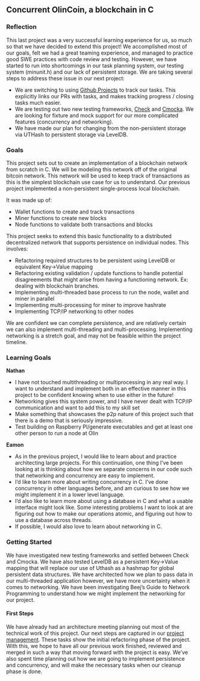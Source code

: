 ## Concurrent OlinCoin, a blockchain in C

### Reflection
This last project was a very successful learning experience for us, so much so that we have decided to extend this project! We accomplished most of our goals, felt we had a great teaming experience, and managed to practice good SWE practices with code review and testing. However, we have started to run into shortcomings in our task planning system, our testing system (minunit.h) and our lack of persistent storage. We are taking several steps to address these issue in our next project:
- We are switching to using [Github Projects](https://docs.github.com/en/issues/trying-out-the-new-projects-experience/about-projects) to track our tasks. This explicitly links our PRs with tasks, and makes tracking progress / closing tasks much easier. 
- We are testing out two new testing frameworks, [Check](https://libcheck.github.io/check/) and [Cmocka](https://cmocka.org/). We are looking for fixture and mock support for our more complicated features (concurrency and networking).
- We have made our plan for changing from the non-persistent storage via UTHash to persistent storage via LevelDB.

### Goals
This project sets out to create an implementation of a blockchain network from scratch in C. We will be modeling this network off of the original bitcoin network. This network will be used to keep track of transactions as this is the simplest blockchain use case for us to understand. 
Our previous project implemented a non-persistent single-process local blockchain.

It was made up of:
- Wallet functions to create and track transactions
- Miner functions to create new blocks
- Node functions to validate both transactions and blocks

This project seeks to extend this basic functionality to a distributed decentralized network that supports persistence on individual nodes. This involves:
- Refactoring required structures to be persistent using LevelDB or equivalent Key->Value mapping
- Refactoring existing validation / update functions to handle potential disagreements that might arise from having a functioning network. Ex: dealing with blockchain branches.
- Implementing multi-threaded base process to run the node, wallet and miner in parallel
- Implementing multi-processing for miner to improve hashrate
- Implementing TCP/IP networking to other nodes

We are confident we can complete persistence, and are relatively certain we can also implement multi-threading and multi-processing. Implementing networking is a stretch goal, and may not be feasible within the project timeline.

### Learning Goals
**Nathan**
- I have not touched multithreading or multiprocessing in any real way. I want to understand and implement both in an effective manner in this project to be confident knowing when to use either in the future!
- Networking gives this system power, and I have never dealt with TCP/IP communication and want to add this to my skill set
- Make something that showcases the p2p nature of this project such that there is a demo that is seriously impressive.
- Test building on Raspberry PI/generate executables and get at least one other person to run a node at Olin

**Eamon**
- As in the previous project, I would like to learn about and practice architecting large projects. For this continuation, one thing I’ve been looking at is thinking about how we separate concerns in our code such that networking and concurrency are easy to implement.
- I’d like to learn more about writing concurrency in C. I’ve done concurrency in other languages before, and am curious to see how we might implement it in a lower level language.
- I’d also like to learn more about using a database in C and what a usable interface might look like. Some interesting problems I want to look at are figuring out how to make our operations atomic, and figuring out how to use a database across threads.
- If possible, I would also love to learn about networking in C.

                                                         
### Getting Started
We have investigated new testing frameworks and settled between Check and Cmocka. We have also tested LevelDB as a persistent Key->Value mapping that will replace our use of Uthash as a hashmap for global persistent data structures. We have architected how we plan to pass data in our multi-threaded application however, we have more uncertainty when it comes to networking. We have been investigating Beej’s Guide to Network Programming to understand how we might implement the networking for our project.

#### First Steps
We have already had an architecture meeting planning out most of the technical work of this project. Our next steps are captured in our [project management](https://github.com/users/teadetime/projects/1/views/1).
These tasks show the initial refactoring phase of the project. With this, we hope to have all our previous work finished, reviewed and merged in such a way that moving forward with the project is easy. We’ve also spent time planning out how we are going to implement persistence and concurrency, and will make the necessary tasks when our cleanup phase is done.
